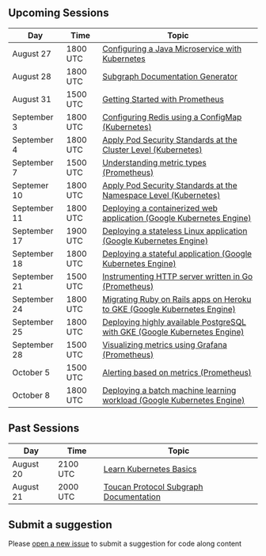 ## Upcoming Sessions

| Day | Time | Topic | 
| --- | --- | --- | 
| August 27 | 1800 UTC | [Configuring a Java Microservice with Kubernetes](https://kubernetes.io/docs/tutorials/configuration/configure-java-microservice/) |
| August 28 | 1800 UTC | [Subgraph Documentation Generator](https://github.com/alex-pakalniskis/SubgraphSchemaEntitiesDocGenerator) |
| August 31 | 1500 UTC | [Getting Started with Prometheus](https://prometheus.io/docs/tutorials/getting_started/) |
| September 3 | 1800 UTC | [Configuring Redis using a ConfigMap (Kubernetes)](https://kubernetes.io/docs/tutorials/configuration/configure-redis-using-configmap/) |
| September 4 | 1800 UTC | [Apply Pod Security Standards at the Cluster Level (Kubernetes)](https://kubernetes.io/docs/tutorials/security/cluster-level-pss/) |
| September 7 | 1500 UTC | [Understanding metric types (Prometheus)](https://prometheus.io/docs/tutorials/understanding_metric_types/) |
| Septemer 10 | 1800 UTC | [Apply Pod Security Standards at the Namespace Level (Kubernetes)](https://kubernetes.io/docs/tutorials/security/ns-level-pss/) |
| September 11 | 1800 UTC | [Deploying a containerized web application (Google Kubernetes Engine)](https://cloud.google.com/kubernetes-engine/docs/tutorials/hello-app) |
| September 17 | 1900 UTC | [Deploying a stateless Linux application (Google Kubernetes Engine)](https://cloud.google.com/kubernetes-engine/docs/how-to/stateless-apps) |
| September 18 | 1800 UTC | [Deploying a stateful application (Google Kubernetes Engine)](https://cloud.google.com/kubernetes-engine/docs/how-to/stateful-apps) | 
| September 21 | 1500 UTC | [Instrumenting HTTP server written in Go (Prometheus)](https://prometheus.io/docs/tutorials/instrumenting_http_server_in_go/) | 
| September 24 | 1800 UTC | [Migrating Ruby on Rails apps on Heroku to GKE (Google Kubernetes Engine)](https://cloud.google.com/architecture/migrating-ruby-on-rails-apps-on-heroku-to-gke) |
| September 25 | 1800 UTC | [Deploying highly available PostgreSQL with GKE (Google Kubernetes Engine)](https://cloud.google.com/architecture/deploying-highly-available-postgresql-with-gke) |
| September 28 | 1500 UTC | [Visualizing metrics using Grafana (Prometheus)](https://prometheus.io/docs/tutorials/visualizing_metrics_using_grafana/) |
| October 5 | 1500 UTC | [Alerting based on metrics (Prometheus)](https://prometheus.io/docs/tutorials/alerting_based_on_metrics/) |
| October 8 | 1800 UTC | [Deploying a batch machine learning workload (Google Kubernetes Engine)](https://cloud.google.com/kubernetes-engine/docs/tutorials/batch-ml-workload) |

## Past Sessions

| Day | Time | Topic | 
| --- | --- | --- | 
| August 20 | 2100 UTC | [Learn Kubernetes Basics](https://kubernetes.io/docs/tutorials/kubernetes-basics/) | 
| August 21 | 2000 UTC | [Toucan Protocol Subgraph Documentation](https://github.com/alex-pakalniskis/CodeAlong-ToucanProtocolSubgraphDocs) |

## Submit a suggestion
Please [open a new issue](https://github.com/alex-pakalniskis/CodeAlongSchedule/issues/new) to submit a suggestion for code along content
